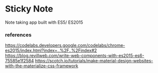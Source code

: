 # Sticky Note
Note taking app built with ES5/ ES2015

### references
https://codelabs.developers.google.com/codelabs/chrome-es2015/index.html?index=..%2F..%2Findex#2
https://blog.revillweb.com/write-web-components-with-es2015-es6-75585e1f2584
https://scotch.io/tutorials/make-material-design-websites-with-the-materialize-css-framework